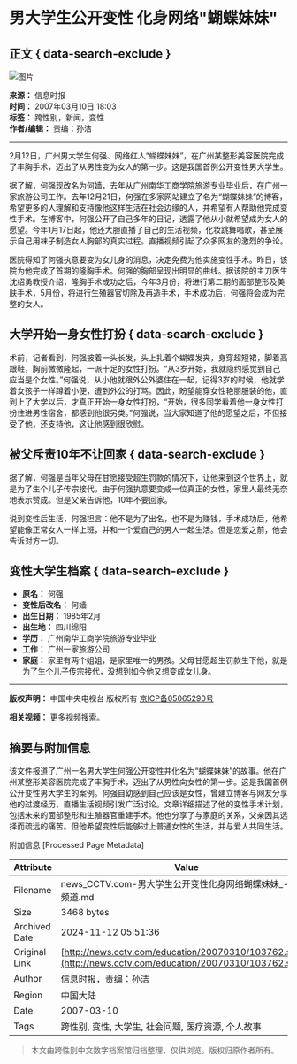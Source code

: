 # 男大学生公开变性 化身网络"蝴蝶妹妹"

## 正文 { data-search-exclude }


![图片](http://cctv.doulog.com/a.gif?vjAcc=860010-0115010000)

**来源：** 信息时报  
**时间：** 2007年03月10日 18:03  
**标签：** 跨性别，新闻，变性  
**作者/编辑：** 责编：孙洁

---

2月12日，广州男大学生何强、网络红人“蝴蝶妹妹”，在广州某整形美容医院完成了丰胸手术，迈出了从男性变为女人的第一步。这是我国首例公开变性男大学生。

据了解，何强现改名为何嫱，去年从广州南华工商学院旅游专业毕业后，在广州一家旅游公司工作。去年12月21日，何强在多家网站建立了名为“蝴蝶妹妹”的博客，希望更多的人理解和支持像他这样生活在社会边缘的人，并希望有人帮助他完成变性手术。在博客中，何强公开了自己多年的日记，透露了他从小就希望成为女人的愿望。今年1月17日起，他还大胆直播了自己的生活视频，化妆跳舞唱歌，甚至展示自己用袜子制造女人胸部的真实过程。直播视频引起了众多网友的激烈的争论。

医院得知了何强执意要变为女儿身的消息，决定免费为他实施变性手术。昨日，该院为他完成了首期的隆胸手术。何强的胸部呈现出明显的曲线。据该院的主刀医生沈绍勇教授介绍，隆胸手术成功之后，今年3月份，将进行第二期的面部整形及美肤手术，5月份，将进行生殖器官切除及再造手术，手术成功后，何强将会成为完整的女人。

## 大学开始一身女性打扮 { data-search-exclude }

术前，记者看到，何强披着一头长发，头上扎着个蝴蝶发夹，身穿超短裙，脚着高跟鞋，胸前微微隆起，一派十足的女性打扮。“从3岁开始，我就隐约感觉到自己应当是个女性。”何强说，从小他就跟外公外婆住在一起，记得3岁的时候，他就学着女孩子一样蹲着小便，遭到外公的打骂。因此，盼望能穿女性艳丽服装的他，直到上了大学以后，才真正开始一身女性打扮，“开始，很多同学看着他一身女性打扮住进男性宿舍，都感到他很另类。”何强说，当大家知道了他的愿望之后，不但接受了他，还支持他，这让他感到很欣慰。

## 被父斥责10年不让回家 { data-search-exclude }

据了解，何强是当年父母在甘愿接受超生罚款的情况下，让他来到这个世界上，就是为了生个儿子传宗接代。由于何强执意要变成一位真正的女性，家里人最终无奈地表示赞成。但是父亲告诉他，10年不要回家。

说到变性后生活，何强坦言：他不是为了出名，也不是为赚钱，手术成功后，他希望能像正常女人一样上班，并和一个爱自己的男人一起生活。但是恋爱之前，他会告诉对方一切。

## 变性大学生档案 { data-search-exclude }

- **原名：** 何强
- **变性后改名：** 何嫱
- **出生日期：** 1985年2月
- **出生地：** 四川绵阳
- **学历：** 广州南华工商学院旅游专业毕业
- **工作：** 广州一家旅游公司
- **家庭：** 家里有两个姐姐，是家里唯一的男孩。父母甘愿超生罚款生下他，就是为了生个儿子传宗接代，没想到如今他又想变成女儿身。

---

**版权声明：** 中国中央电视台 版权所有 [京ICP备05065290号](http://www.miibeian.gov.cn/)

**相关视频：** 更多视频搜索。

## 摘要与附加信息

<!-- tcd_abstract -->
该文件报道了广州一名男大学生何强公开变性并化名为“蝴蝶妹妹”的故事。他在广州某整形美容医院完成了丰胸手术，迈出了从男性向女性的第一步。这是我国首例公开变性男大学生的案例。何强自幼感到自己应该是女性，曾建立博客与网友分享他的过渡经历，直播生活视频引发广泛讨论。文章详细描述了他的变性手术计划，包括未来的面部整形和生殖器官重建手术。他也分享了与家庭的关系，父亲因其选择而疏远的痛苦。但他希望变性后能够过上普通女性的生活，并与爱人共同生活。
<!-- tcd_abstract_end -->

附加信息 [Processed Page Metadata]

| Attribute       | Value                                  |
|-----------------|----------------------------------------|
| Filename        | news_CCTV.com-男大学生公开变性化身网络蝴蝶妹妹_-_新闻频道.md                             |
| Size            | 3468 bytes                           |
| Archived Date   | 2024-11-12 05:51:36                             |
| Original Link   | [http://news.cctv.com/education/20070310/103762.shtml](http://news.cctv.com/education/20070310/103762.shtml)                       |
| Author          | 信息时报，责编：孙洁                               |
| Region          | 中国大陆                               |
| Date            | 2007-03-10                                 |
| Tags            | 跨性别, 变性, 大学生, 社会问题, 医疗资源, 个人故事                                 |
>
> 本文由跨性别中文数字档案馆归档整理，仅供浏览。版权归原作者所有。
>